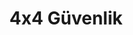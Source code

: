 ---
title: 4x4 Güvenlik
icon: i-mdi-lock
description:
  - 7/24 kampüs güvenliği, 7/24 personel Güvenlik kameraları
  - Erkek veya kız bloklarına turnikeler ile kontrollü giriş-çıkış
  - Elektronik kart ile açılan oda kapıları
---